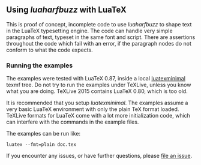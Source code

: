## Using _luaharfbuzz_ with LuaTeX

This is proof of concept, incomplete code to use _luaharfbuzz_ to shape text in
the LuaTeX typesetting engine. The code can handle very simple paragraphs of
text, typeset in the same font and script. There are assertions throughout the
code which fail with an error, if the paragraph nodes do not conform to what the
code expects.

### Running the examples
The examples were tested with LuaTeX 0.87, inside a local [luatexminimal] texmf
tree. Do not try to run the examples under TeXLive, unless you know what you
are doing.  TeXLive 2015 contains LuaTeX 0.80, which is too old.

[luatexminimal]:https://github.com/deepakjois/luatexminimal

It is recommended that you setup _luatexminimal_.  The examples assume a very
basic LuaTeX environment with only the plain TeX format loaded. TeXLive formats
for LuaTeX come with a lot more initialization code, which can interfere with
the commands in the example files.

The examples can be run like:

```
luatex --fmt=plain doc.tex
```

If you encounter any issues, or have further questions, please [file an issue](https://github.com/deepakjois/luaharfbuzz/issues/new).
